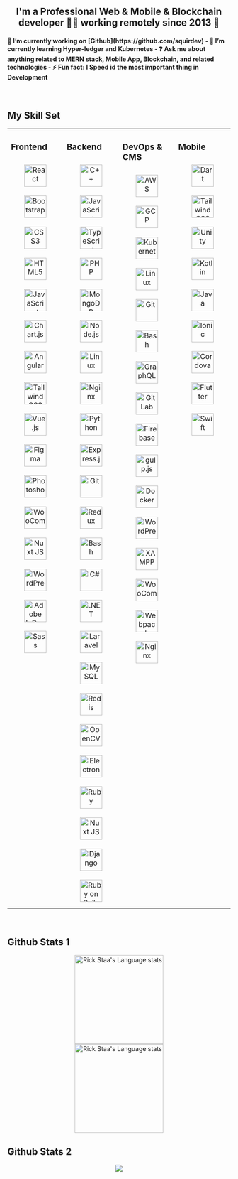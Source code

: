 <div align="center">
<!--   <img
    src="./global-software-developer-talent.png"
    align="center"
    style="width: 70%"
  /> -->
</div>

<h2 align="center">
  I'm  a Professional Web & Mobile & Blockchain developer 👨‍💻
  working remotely since 2013 🚀
</h2>

<h4>🔭 I’m currently working on [Github](https://github.com/squirdev) - 🌱 I’m
  currently learning Hyper-ledger and Kubernetes - ❓ Ask me about anything
  related to MERN stack, Mobile App, Blockchain, and related technologies - ⚡ Fun
  fact: I Speed id the most important thing in Development</h4>

<br />

## My Skill Set

<table>
  <tr>
    <td valign="top" width="25%">
      <h3>Frontend</h3>
      <div align="center">
        <a href="https://reactjs.org/" target="_blank"
          ><img
            style="margin: 10px"
            src="https://profilinator.rishav.dev/skills-assets/react-original-wordmark.svg"
            alt="React"
            height="50"
        /></a>
        <a href="https://getbootstrap.com/docs/3.4/javascript/" target="_blank"
          ><img
            style="margin: 10px"
            src="https://profilinator.rishav.dev/skills-assets/bootstrap-plain.svg"
            alt="Bootstrap"
            height="50"
        /></a>
        <a href="https://www.w3schools.com/css/" target="_blank"
          ><img
            style="margin: 10px"
            src="https://profilinator.rishav.dev/skills-assets/css3-original-wordmark.svg"
            alt="CSS3"
            height="50"
        /></a>
        <a href="https://en.wikipedia.org/wiki/HTML5" target="_blank"
          ><img
            style="margin: 10px"
            src="https://profilinator.rishav.dev/skills-assets/html5-original-wordmark.svg"
            alt="HTML5"
            height="50"
        /></a>
        <a href="https://www.javascript.com/" target="_blank"
          ><img
            style="margin: 10px"
            src="https://profilinator.rishav.dev/skills-assets/javascript-original.svg"
            alt="JavaScript"
            height="50"
        /></a>
        <a href="https://www.chartjs.org/" target="_blank"
          ><img
            style="margin: 10px"
            src="https://profilinator.rishav.dev/skills-assets/logo-title.svg"
            alt="Chart.js"
            height="50"
        /></a>
        <a href="https://angular.io/" target="_blank"
          ><img
            style="margin: 10px"
            src="https://profilinator.rishav.dev/skills-assets/angularjs-original.svg"
            alt="Angular"
            height="50"
        /></a>
        <a href="https://www.tailwindcss.com/" target="_blank"
          ><img
            style="margin: 10px"
            src="https://profilinator.rishav.dev/skills-assets/tailwindcss.svg"
            alt="Tailwind CSS"
            height="50"
        /></a>
        <a href="https://vuejs.org/" target="_blank"
          ><img
            style="margin: 10px"
            src="https://profilinator.rishav.dev/skills-assets/vuejs-original-wordmark.svg"
            alt="Vue.js"
            height="50"
        /></a>
        <a href="https://www.figma.com/" target="_blank"
          ><img
            style="margin: 10px"
            src="https://profilinator.rishav.dev/skills-assets/figma-icon.svg"
            alt="Figma"
            height="50"
        /></a>
        <a
          href="https://www.adobe.com/in/products/photoshop.html"
          target="_blank"
          ><img
            style="margin: 10px"
            src="https://profilinator.rishav.dev/skills-assets/photoshop-plain.svg"
            alt="Photoshop"
            height="50"
        /></a>
        <a href="https://woocommerce.com/" target="_blank"
          ><img
            style="margin: 10px"
            src="https://profilinator.rishav.dev/skills-assets/woocommerce.png"
            alt="WooCommerce"
            height="50"
        /></a>
        <a href="https://nuxtjs.org/" target="_blank"
          ><img
            style="margin: 10px"
            src="https://profilinator.rishav.dev/skills-assets/nuxt.png"
            alt="Nuxt JS"
            height="50"
        /></a>
        <a href="https://wordpress.com/" target="_blank"
          ><img
            style="margin: 10px"
            src="https://profilinator.rishav.dev/skills-assets/wordpress.png"
            alt="WordPress"
            height="50"
        /></a>
        <a
          href="https://www.adobe.com/in/products/indesign.html"
          target="_blank"
          ><img
            style="margin: 10px"
            src="https://profilinator.rishav.dev/skills-assets/adobeindesign.svg"
            alt="Adobe InDesign"
            height="50"
        /></a>
        <a href="https://sass-lang.com/" target="_blank"
          ><img
            style="margin: 10px"
            src="https://profilinator.rishav.dev/skills-assets/sass-original.svg"
            alt="Sass"
            height="50"
        /></a>
      </div>
    </td>
    <td valign="top" width="25%">
      <h3>Backend</h3>
      <div align="center">
        <a href="https://www.cplusplus.com/" target="_blank"
          ><img
            style="margin: 10px"
            src="https://profilinator.rishav.dev/skills-assets/cplusplus-original.svg"
            alt="C++"
            height="50"
        /></a>
        <a href="https://www.javascript.com/" target="_blank"
          ><img
            style="margin: 10px"
            src="https://profilinator.rishav.dev/skills-assets/javascript-original.svg"
            alt="JavaScript"
            height="50"
        /></a>
        <a href="https://www.typescriptlang.org/" target="_blank"
          ><img
            style="margin: 10px"
            src="https://profilinator.rishav.dev/skills-assets/typescript-original.svg"
            alt="TypeScript"
            height="50"
        /></a>
        <a href="https://www.php.net/" target="_blank"
          ><img
            style="margin: 10px"
            src="https://profilinator.rishav.dev/skills-assets/php-original.svg"
            alt="PHP"
            height="50"
        /></a>
        <a href="https://www.mongodb.com/" target="_blank"
          ><img
            style="margin: 10px"
            src="https://profilinator.rishav.dev/skills-assets/mongodb-original-wordmark.svg"
            alt="MongoDB"
            height="50"
        /></a>
        <a href="https://nodejs.org/" target="_blank"
          ><img
            style="margin: 10px"
            src="https://profilinator.rishav.dev/skills-assets/nodejs-original-wordmark.svg"
            alt="Node.js"
            height="50"
        /></a>
        <a href="https://www.linux.org/" target="_blank"
          ><img
            style="margin: 10px"
            src="https://profilinator.rishav.dev/skills-assets/linux-original.svg"
            alt="Linux"
            height="50"
        /></a>
        <a href="https://www.nginx.com/" target="_blank"
          ><img
            style="margin: 10px"
            src="https://profilinator.rishav.dev/skills-assets/nginx-original.svg"
            alt="Nginx"
            height="50"
        /></a>
        <a href="https://www.python.org/" target="_blank"
          ><img
            style="margin: 10px"
            src="https://profilinator.rishav.dev/skills-assets/python-original.svg"
            alt="Python"
            height="50"
        /></a>
        <a href="https://expressjs.com/" target="_blank"
          ><img
            style="margin: 10px"
            src="https://profilinator.rishav.dev/skills-assets/express-original-wordmark.svg"
            alt="Express.js"
            height="50"
        /></a>
        <a href="https://github.com/" target="_blank"
          ><img
            style="margin: 10px"
            src="https://profilinator.rishav.dev/skills-assets/git-scm-icon.svg"
            alt="Git"
            height="50"
        /></a>
        <a href="https://redux.js.org/" target="_blank"
          ><img
            style="margin: 10px"
            src="https://profilinator.rishav.dev/skills-assets/redux-original.svg"
            alt="Redux"
            height="50"
        /></a>
        <a href="https://www.gnu.org/software/bash/" target="_blank"
          ><img
            style="margin: 10px"
            src="https://profilinator.rishav.dev/skills-assets/gnu_bash-icon.svg"
            alt="Bash"
            height="50"
        /></a>
        <a
          href="https://docs.microsoft.com/en-us/dotnet/csharp/"
          target="_blank"
          ><img
            style="margin: 10px"
            src="https://profilinator.rishav.dev/skills-assets/csharp-original.svg"
            alt="C#"
            height="50"
        /></a>
        <a
          href="https://dotnet.microsoft.com/download/dotnet-framework"
          target="_blank"
          ><img
            style="margin: 10px"
            src="https://profilinator.rishav.dev/skills-assets/dot-net-original-wordmark.svg"
            alt=".NET"
            height="50"
        /></a>
        <a href="https://laravel.com/" target="_blank"
          ><img
            style="margin: 10px"
            src="https://profilinator.rishav.dev/skills-assets/laravel-plain-wordmark.svg"
            alt="Laravel"
            height="50"
        /></a>
        <a href="https://www.mysql.com/" target="_blank"
          ><img
            style="margin: 10px"
            src="https://profilinator.rishav.dev/skills-assets/mysql-original-wordmark.svg"
            alt="MySQL"
            height="50"
        /></a>
        <a href="https://redis.io/" target="_blank"
          ><img
            style="margin: 10px"
            src="https://profilinator.rishav.dev/skills-assets/redis-original-wordmark.svg"
            alt="Redis"
            height="50"
        /></a>
        <a href="https://opencv.org/" target="_blank"
          ><img
            style="margin: 10px"
            src="https://profilinator.rishav.dev/skills-assets/opencv-icon.svg"
            alt="OpenCV"
            height="50"
        /></a>
        <a href="https://www.electronjs.org/" target="_blank"
          ><img
            style="margin: 10px"
            src="https://profilinator.rishav.dev/skills-assets/electron-original.svg"
            alt="Electron"
            height="50"
        /></a>
        <a href="https://www.ruby-lang.org/en/" target="_blank"
          ><img
            style="margin: 10px"
            src="https://profilinator.rishav.dev/skills-assets/ruby-original-wordmark.svg"
            alt="Ruby"
            height="50"
        /></a>
        <a href="https://nuxtjs.org/" target="_blank"
          ><img
            style="margin: 10px"
            src="https://profilinator.rishav.dev/skills-assets/nuxt.png"
            alt="Nuxt JS"
            height="50"
        /></a>
        <a href="https://www.djangoproject.com/" target="_blank"
          ><img
            style="margin: 10px"
            src="https://profilinator.rishav.dev/skills-assets/django-original.svg"
            alt="Django"
            height="50"
        /></a>
        <a href="https://rubyonrails.org/" target="_blank"
          ><img
            style="margin: 10px"
            src="https://profilinator.rishav.dev/skills-assets/rails-original-wordmark.svg"
            alt="Ruby on Rails"
            height="50"
        /></a>
      </div>
    </td>
    <td valign="top" width="25%">
      <h3>DevOps & CMS</h3>
      <div align="center">
        <a href="https://aws.amazon.com/" target="_blank"
          ><img
            style="margin: 10px"
            src="https://profilinator.rishav.dev/skills-assets/amazonwebservices-original-wordmark.svg"
            alt="AWS"
            height="50"
        /></a>
        <a href="https://cloud.google.com/" target="_blank"
          ><img
            style="margin: 10px"
            src="https://profilinator.rishav.dev/skills-assets/google_cloud-icon.svg"
            alt="GCP"
            height="50"
        /></a>
        <a href="https://kubernetes.io/" target="_blank"
          ><img
            style="margin: 10px"
            src="https://profilinator.rishav.dev/skills-assets/kubernetes-icon.svg"
            alt="Kubernetes"
            height="50"
        /></a>
        <a href="https://www.linux.org/" target="_blank"
          ><img
            style="margin: 10px"
            src="https://profilinator.rishav.dev/skills-assets/linux-original.svg"
            alt="Linux"
            height="50"
        /></a>
        <a href="https://github.com/" target="_blank"
          ><img
            style="margin: 10px"
            src="https://profilinator.rishav.dev/skills-assets/git-scm-icon.svg"
            alt="Git"
            height="50"
        /></a>
        <a href="https://www.gnu.org/software/bash/" target="_blank"
          ><img
            style="margin: 10px"
            src="https://profilinator.rishav.dev/skills-assets/gnu_bash-icon.svg"
            alt="Bash"
            height="50"
        /></a>
        <a href="https://graphql.org/" target="_blank"
          ><img
            style="margin: 10px"
            src="https://profilinator.rishav.dev/skills-assets/graphql.png"
            alt="GraphQL"
            height="50"
        /></a>
        <a href="https://about.gitlab.com/" target="_blank"
          ><img
            style="margin: 10px"
            src="https://profilinator.rishav.dev/skills-assets/gitlab.svg"
            alt="GitLab"
            height="50"
        /></a>
        <a href="https://firebase.google.com/" target="_blank"
          ><img
            style="margin: 10px"
            src="https://profilinator.rishav.dev/skills-assets/firebase.png"
            alt="Firebase"
            height="50"
        /></a>
        <a href="https://gulpjs.com/" target="_blank"
          ><img
            style="margin: 10px"
            src="https://profilinator.rishav.dev/skills-assets/gulp-plain.svg"
            alt="gulp.js"
            height="50"
        /></a>
        <a href="https://www.docker.com/" target="_blank"
          ><img
            style="margin: 10px"
            src="https://profilinator.rishav.dev/skills-assets/docker-original-wordmark.svg"
            alt="Docker"
            height="50"
        /></a>
        <a href="https://wordpress.com/" target="_blank"
          ><img
            style="margin: 10px"
            src="https://profilinator.rishav.dev/skills-assets/wordpress.png"
            alt="WordPress"
            height="50"
        /></a>
        <a href="https://www.apachefriends.org/" target="_blank"
          ><img
            style="margin: 10px"
            src="https://profilinator.rishav.dev/skills-assets/xampp.png"
            alt="XAMPP"
            height="50"
        /></a>
        <a href="https://woocommerce.com/" target="_blank"
          ><img
            style="margin: 10px"
            src="https://profilinator.rishav.dev/skills-assets/woocommerce.png"
            alt="WooCommerce"
            height="50"
        /></a>
        <a href="https://webpack.js.org/" target="_blank"
          ><img
            style="margin: 10px"
            src="https://profilinator.rishav.dev/skills-assets/webpack-original.svg"
            alt="Webpack"
            height="50"
        /></a>
        <a href="https://www.nginx.com/" target="_blank"
          ><img
            style="margin: 10px"
            src="https://profilinator.rishav.dev/skills-assets/nginx-original.svg"
            alt="Nginx"
            height="50"
        /></a>
      </div>
    </td>
    <td valign="top" width="25%">
      <h3>Mobile</h3>
      <div align="center">
        <a href="https://dart.dev/" target="_blank"
          ><img
            style="margin: 10px"
            src="https://profilinator.rishav.dev/skills-assets/dartlang-icon.svg"
            alt="Dart"
            height="50"
        /></a>
        <a href="https://www.tailwindcss.com/" target="_blank"
          ><img
            style="margin: 10px"
            src="https://profilinator.rishav.dev/skills-assets/tailwindcss.svg"
            alt="Tailwind CSS"
            height="50"
        /></a>
        <a href="https://unity.com/" target="_blank"
          ><img
            style="margin: 10px"
            src="https://profilinator.rishav.dev/skills-assets/unity.png"
            alt="Unity"
            height="50"
        /></a>
        <a href="https://kotlinlang.org/" target="_blank"
          ><img
            style="margin: 10px"
            src="https://profilinator.rishav.dev/skills-assets/kotlinlang-icon.svg"
            alt="Kotlin"
            height="50"
        /></a>
        <a href="https://www.java.com/" target="_blank"
          ><img
            style="margin: 10px"
            src="https://profilinator.rishav.dev/skills-assets/java-original-wordmark.svg"
            alt="Java"
            height="50"
        /></a>
        <a href="https://www.ionicframework.com/" target="_blank"
          ><img
            style="margin: 10px"
            src="https://profilinator.rishav.dev/skills-assets/ionic.svg"
            alt="Ionic"
            height="50"
        /></a>
        <a href="https://www.cordova.apache.org/" target="_blank"
          ><img
            style="margin: 10px"
            src="https://profilinator.rishav.dev/skills-assets/cordova.png"
            alt="Cordova"
            height="50"
        /></a>
        <a href="https://flutter.dev/" target="_blank"
          ><img
            style="margin: 10px"
            src="https://profilinator.rishav.dev/skills-assets/flutterio-icon.svg"
            alt="Flutter"
            height="50"
        /></a>
        <a href="https://developer.apple.com/swift/" target="_blank"
          ><img
            style="margin: 10px"
            src="https://profilinator.rishav.dev/skills-assets/swift-original-wordmark.svg"
            alt="Swift"
            height="50"
        /></a>
      </div>
    </td>
  </tr>
</table>

<br />

## Github Stats 1

<!-- Light Mode -->
<div align="center"> 
<a href="https://github.com/anuraghazra/github-readme-stats#gh-light-mode-only">
<img height=200 src="https://github-readme-stats-git-master-rstaa-rickstaa.vercel.app/api/top-langs/?username=km1220&layout=compact&langs_count=10&hide_border=1&role=OWNER,COLLABORATOR#gh-light-mode-only" alt="Rick Staa's Language stats" />
</a>
</div>

<!-- Dark Mode -->
<div align="center"> 
<a href="https://github.com/anuraghazra/github-readme-stats#gh-dark-mode-only">
<img height=200 src="https://github-readme-stats-git-master-rstaa-rickstaa.vercel.app/api/top-langs/?username=km1220&layout=compact&langs_count=10&hide_border=1&role=OWNER,COLLABORATOR&theme=dark&bg_color=000000#gh-dark-mode-only" alt="Rick Staa's Language stats" />
</a>
</div>

## Github Stats 2

<div align="center">
  <img
    src="https://github-readme-stats.vercel.app/api?username=km1220&show_icons=true&count_private=true&hide_border=true"
    align="center"
  />
</div>

<br />
